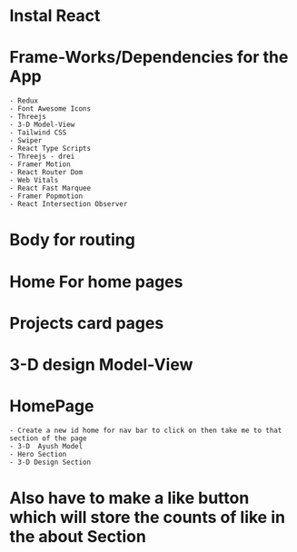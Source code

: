 # Instal React

# Frame-Works/Dependencies for the App

    - Redux
    - Font Awesome Icons
    - Threejs
    - 3-D Model-View
    - Tailwind CSS
    - Swiper
    - React Type Scripts
    - Threejs - drei
    - Framer Motion
    - React Router Dom
    - Web Vitals
    - React Fast Marquee
    - Framer Popmotion
    - React Intersection Observer

# Body for routing

# Home For home pages

# Projects card pages

# 3-D design Model-View

# HomePage

    - Create a new id home for nav bar to click on then take me to that section of the page
    - 3-D  Ayush Model
    - Hero Section
    - 3-D Design Section

# Also have to make a like button which will store the counts of like in the about Section
